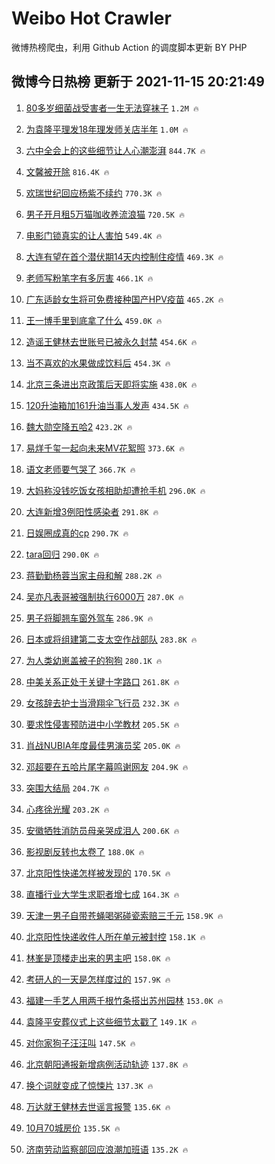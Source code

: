 # Weibo Hot Crawler 



微博热榜爬虫，利用 Github Action 的调度脚本更新 BY PHP 


## 微博今日热榜 更新于 2021-11-15 20:21:49 
1. [80多岁细菌战受害者一生无法穿袜子](https://s.weibo.com/weibo?q=%2380%E5%A4%9A%E5%B2%81%E7%BB%86%E8%8F%8C%E6%88%98%E5%8F%97%E5%AE%B3%E8%80%85%E4%B8%80%E7%94%9F%E6%97%A0%E6%B3%95%E7%A9%BF%E8%A2%9C%E5%AD%90%23&Refer=top) `1.2M 🔥` 

1. [为袁隆平理发18年理发师关店半年](https://s.weibo.com/weibo?q=%23%E4%B8%BA%E8%A2%81%E9%9A%86%E5%B9%B3%E7%90%86%E5%8F%9118%E5%B9%B4%E7%90%86%E5%8F%91%E5%B8%88%E5%85%B3%E5%BA%97%E5%8D%8A%E5%B9%B4%23&Refer=top) `1.0M 🔥` 

1. [六中全会上的这些细节让人心潮澎湃](https://s.weibo.com/weibo?q=%23%E5%85%AD%E4%B8%AD%E5%85%A8%E4%BC%9A%E4%B8%8A%E7%9A%84%E8%BF%99%E4%BA%9B%E7%BB%86%E8%8A%82%E8%AE%A9%E4%BA%BA%E5%BF%83%E6%BD%AE%E6%BE%8E%E6%B9%83%23&Refer=top) `844.7K 🔥` 

1. [文馨被开除](https://s.weibo.com/weibo?q=%23%E6%96%87%E9%A6%A8%E8%A2%AB%E5%BC%80%E9%99%A4%23&Refer=top) `816.4K 🔥` 

1. [欢瑞世纪回应杨紫不续约](https://s.weibo.com/weibo?q=%23%E6%AC%A2%E7%91%9E%E4%B8%96%E7%BA%AA%E5%9B%9E%E5%BA%94%E6%9D%A8%E7%B4%AB%E4%B8%8D%E7%BB%AD%E7%BA%A6%23&Refer=top) `770.3K 🔥` 

1. [男子开月租5万猫咖收养流浪猫](https://s.weibo.com/weibo?q=%23%E7%94%B7%E5%AD%90%E5%BC%80%E6%9C%88%E7%A7%9F5%E4%B8%87%E7%8C%AB%E5%92%96%E6%94%B6%E5%85%BB%E6%B5%81%E6%B5%AA%E7%8C%AB%23&Refer=top) `720.5K 🔥` 

1. [电影门锁真实的让人害怕](https://s.weibo.com/weibo?q=%23%E7%94%B5%E5%BD%B1%E9%97%A8%E9%94%81%E7%9C%9F%E5%AE%9E%E7%9A%84%E8%AE%A9%E4%BA%BA%E5%AE%B3%E6%80%95%23&Refer=top) `549.4K 🔥` 

1. [大连有望在首个潜伏期14天内控制住疫情](https://s.weibo.com/weibo?q=%23%E5%A4%A7%E8%BF%9E%E6%9C%89%E6%9C%9B%E5%9C%A8%E9%A6%96%E4%B8%AA%E6%BD%9C%E4%BC%8F%E6%9C%9F14%E5%A4%A9%E5%86%85%E6%8E%A7%E5%88%B6%E4%BD%8F%E7%96%AB%E6%83%85%23&Refer=top) `469.3K 🔥` 

1. [老师写粉笔字有多厉害](https://s.weibo.com/weibo?q=%23%E8%80%81%E5%B8%88%E5%86%99%E7%B2%89%E7%AC%94%E5%AD%97%E6%9C%89%E5%A4%9A%E5%8E%89%E5%AE%B3%23&Refer=top) `466.1K 🔥` 

1. [广东适龄女生将可免费接种国产HPV疫苗](https://s.weibo.com/weibo?q=%23%E5%B9%BF%E4%B8%9C%E9%80%82%E9%BE%84%E5%A5%B3%E7%94%9F%E5%B0%86%E5%8F%AF%E5%85%8D%E8%B4%B9%E6%8E%A5%E7%A7%8D%E5%9B%BD%E4%BA%A7HPV%E7%96%AB%E8%8B%97%23&Refer=top) `465.2K 🔥` 

1. [王一博手里到底拿了什么](https://s.weibo.com/weibo?q=%23%E7%8E%8B%E4%B8%80%E5%8D%9A%E6%89%8B%E9%87%8C%E5%88%B0%E5%BA%95%E6%8B%BF%E4%BA%86%E4%BB%80%E4%B9%88%23&Refer=top) `459.0K 🔥` 

1. [造谣王健林去世账号已被永久封禁](https://s.weibo.com/weibo?q=%23%E9%80%A0%E8%B0%A3%E7%8E%8B%E5%81%A5%E6%9E%97%E5%8E%BB%E4%B8%96%E8%B4%A6%E5%8F%B7%E5%B7%B2%E8%A2%AB%E6%B0%B8%E4%B9%85%E5%B0%81%E7%A6%81%23&Refer=top) `454.6K 🔥` 

1. [当不喜欢的水果做成饮料后](https://s.weibo.com/weibo?q=%23%E5%BD%93%E4%B8%8D%E5%96%9C%E6%AC%A2%E7%9A%84%E6%B0%B4%E6%9E%9C%E5%81%9A%E6%88%90%E9%A5%AE%E6%96%99%E5%90%8E%23&Refer=top) `454.3K 🔥` 

1. [北京三条进出京政策后天即将实施](https://s.weibo.com/weibo?q=%23%E5%8C%97%E4%BA%AC%E4%B8%89%E6%9D%A1%E8%BF%9B%E5%87%BA%E4%BA%AC%E6%94%BF%E7%AD%96%E5%90%8E%E5%A4%A9%E5%8D%B3%E5%B0%86%E5%AE%9E%E6%96%BD%23&Refer=top) `438.0K 🔥` 

1. [120升油箱加161升油当事人发声](https://s.weibo.com/weibo?q=%23120%E5%8D%87%E6%B2%B9%E7%AE%B1%E5%8A%A0161%E5%8D%87%E6%B2%B9%E5%BD%93%E4%BA%8B%E4%BA%BA%E5%8F%91%E5%A3%B0%23&Refer=top) `434.5K 🔥` 

1. [魏大勋空降五哈2](https://s.weibo.com/weibo?q=%23%E9%AD%8F%E5%A4%A7%E5%8B%8B%E7%A9%BA%E9%99%8D%E4%BA%94%E5%93%882%23&Refer=top) `423.2K 🔥` 

1. [易烊千玺一起向未来MV花絮照](https://s.weibo.com/weibo?q=%23%E6%98%93%E7%83%8A%E5%8D%83%E7%8E%BA%E4%B8%80%E8%B5%B7%E5%90%91%E6%9C%AA%E6%9D%A5MV%E8%8A%B1%E7%B5%AE%E7%85%A7%23&Refer=top) `373.6K 🔥` 

1. [语文老师要气哭了](https://s.weibo.com/weibo?q=%23%E8%AF%AD%E6%96%87%E8%80%81%E5%B8%88%E8%A6%81%E6%B0%94%E5%93%AD%E4%BA%86%23&Refer=top) `366.7K 🔥` 

1. [大妈称没钱吃饭女孩相助却遭抢手机](https://s.weibo.com/weibo?q=%23%E5%A4%A7%E5%A6%88%E7%A7%B0%E6%B2%A1%E9%92%B1%E5%90%83%E9%A5%AD%E5%A5%B3%E5%AD%A9%E7%9B%B8%E5%8A%A9%E5%8D%B4%E9%81%AD%E6%8A%A2%E6%89%8B%E6%9C%BA%23&Refer=top) `296.0K 🔥` 

1. [大连新增3例阳性感染者](https://s.weibo.com/weibo?q=%23%E5%A4%A7%E8%BF%9E%E6%96%B0%E5%A2%9E3%E4%BE%8B%E9%98%B3%E6%80%A7%E6%84%9F%E6%9F%93%E8%80%85%23&Refer=top) `291.8K 🔥` 

1. [日娱圈成真的cp](https://s.weibo.com/weibo?q=%23%E6%97%A5%E5%A8%B1%E5%9C%88%E6%88%90%E7%9C%9F%E7%9A%84cp%23&Refer=top) `290.7K 🔥` 

1. [tara回归](https://s.weibo.com/weibo?q=%23tara%E5%9B%9E%E5%BD%92%23&Refer=top) `290.0K 🔥` 

1. [蒋勤勤杨蓉当家主母和解](https://s.weibo.com/weibo?q=%23%E8%92%8B%E5%8B%A4%E5%8B%A4%E6%9D%A8%E8%93%89%E5%BD%93%E5%AE%B6%E4%B8%BB%E6%AF%8D%E5%92%8C%E8%A7%A3%23&Refer=top) `288.2K 🔥` 

1. [吴亦凡表哥被强制执行6000万](https://s.weibo.com/weibo?q=%23%E5%90%B4%E4%BA%A6%E5%87%A1%E8%A1%A8%E5%93%A5%E8%A2%AB%E5%BC%BA%E5%88%B6%E6%89%A7%E8%A1%8C6000%E4%B8%87%23&Refer=top) `287.0K 🔥` 

1. [男子将脚翘车窗外驾车](https://s.weibo.com/weibo?q=%23%E7%94%B7%E5%AD%90%E5%B0%86%E8%84%9A%E7%BF%98%E8%BD%A6%E7%AA%97%E5%A4%96%E9%A9%BE%E8%BD%A6%23&Refer=top) `286.9K 🔥` 

1. [日本或将组建第二支太空作战部队](https://s.weibo.com/weibo?q=%23%E6%97%A5%E6%9C%AC%E6%88%96%E5%B0%86%E7%BB%84%E5%BB%BA%E7%AC%AC%E4%BA%8C%E6%94%AF%E5%A4%AA%E7%A9%BA%E4%BD%9C%E6%88%98%E9%83%A8%E9%98%9F%23&Refer=top) `283.8K 🔥` 

1. [为人类幼崽盖被子的狗狗](https://s.weibo.com/weibo?q=%23%E4%B8%BA%E4%BA%BA%E7%B1%BB%E5%B9%BC%E5%B4%BD%E7%9B%96%E8%A2%AB%E5%AD%90%E7%9A%84%E7%8B%97%E7%8B%97%23&Refer=top) `280.1K 🔥` 

1. [中美关系正处于关键十字路口](https://s.weibo.com/weibo?q=%23%E4%B8%AD%E7%BE%8E%E5%85%B3%E7%B3%BB%E6%AD%A3%E5%A4%84%E4%BA%8E%E5%85%B3%E9%94%AE%E5%8D%81%E5%AD%97%E8%B7%AF%E5%8F%A3%23&Refer=top) `261.8K 🔥` 

1. [女孩辞去护士当滑翔伞飞行员](https://s.weibo.com/weibo?q=%23%E5%A5%B3%E5%AD%A9%E8%BE%9E%E5%8E%BB%E6%8A%A4%E5%A3%AB%E5%BD%93%E6%BB%91%E7%BF%94%E4%BC%9E%E9%A3%9E%E8%A1%8C%E5%91%98%23&Refer=top) `232.3K 🔥` 

1. [要求性侵害预防进中小学教材](https://s.weibo.com/weibo?q=%23%E8%A6%81%E6%B1%82%E6%80%A7%E4%BE%B5%E5%AE%B3%E9%A2%84%E9%98%B2%E8%BF%9B%E4%B8%AD%E5%B0%8F%E5%AD%A6%E6%95%99%E6%9D%90%23&Refer=top) `205.5K 🔥` 

1. [肖战NUBIA年度最佳男演员奖](https://s.weibo.com/weibo?q=%23%E8%82%96%E6%88%98NUBIA%E5%B9%B4%E5%BA%A6%E6%9C%80%E4%BD%B3%E7%94%B7%E6%BC%94%E5%91%98%E5%A5%96%23&Refer=top) `205.0K 🔥` 

1. [邓超要在五哈片尾字幕鸣谢网友](https://s.weibo.com/weibo?q=%23%E9%82%93%E8%B6%85%E8%A6%81%E5%9C%A8%E4%BA%94%E5%93%88%E7%89%87%E5%B0%BE%E5%AD%97%E5%B9%95%E9%B8%A3%E8%B0%A2%E7%BD%91%E5%8F%8B%23&Refer=top) `204.9K 🔥` 

1. [突围大结局](https://s.weibo.com/weibo?q=%23%E7%AA%81%E5%9B%B4%E5%A4%A7%E7%BB%93%E5%B1%80%23&Refer=top) `204.7K 🔥` 

1. [心疼徐光耀](https://s.weibo.com/weibo?q=%23%E5%BF%83%E7%96%BC%E5%BE%90%E5%85%89%E8%80%80%23&Refer=top) `203.2K 🔥` 

1. [安徽牺牲消防员母亲哭成泪人](https://s.weibo.com/weibo?q=%23%E5%AE%89%E5%BE%BD%E7%89%BA%E7%89%B2%E6%B6%88%E9%98%B2%E5%91%98%E6%AF%8D%E4%BA%B2%E5%93%AD%E6%88%90%E6%B3%AA%E4%BA%BA%23&Refer=top) `200.6K 🔥` 

1. [影视剧反转也太卷了](https://s.weibo.com/weibo?q=%23%E5%BD%B1%E8%A7%86%E5%89%A7%E5%8F%8D%E8%BD%AC%E4%B9%9F%E5%A4%AA%E5%8D%B7%E4%BA%86%23&Refer=top) `188.0K 🔥` 

1. [北京阳性快递怎样被发现的](https://s.weibo.com/weibo?q=%23%E5%8C%97%E4%BA%AC%E9%98%B3%E6%80%A7%E5%BF%AB%E9%80%92%E6%80%8E%E6%A0%B7%E8%A2%AB%E5%8F%91%E7%8E%B0%E7%9A%84%23&Refer=top) `170.5K 🔥` 

1. [直播行业大学生求职者增七成](https://s.weibo.com/weibo?q=%23%E7%9B%B4%E6%92%AD%E8%A1%8C%E4%B8%9A%E5%A4%A7%E5%AD%A6%E7%94%9F%E6%B1%82%E8%81%8C%E8%80%85%E5%A2%9E%E4%B8%83%E6%88%90%23&Refer=top) `164.3K 🔥` 

1. [天津一男子自带苍蝇喝粥碰瓷索赔三千元](https://s.weibo.com/weibo?q=%23%E5%A4%A9%E6%B4%A5%E4%B8%80%E7%94%B7%E5%AD%90%E8%87%AA%E5%B8%A6%E8%8B%8D%E8%9D%87%E5%96%9D%E7%B2%A5%E7%A2%B0%E7%93%B7%E7%B4%A2%E8%B5%94%E4%B8%89%E5%8D%83%E5%85%83%23&Refer=top) `158.9K 🔥` 

1. [北京阳性快递收件人所在单元被封控](https://s.weibo.com/weibo?q=%23%E5%8C%97%E4%BA%AC%E9%98%B3%E6%80%A7%E5%BF%AB%E9%80%92%E6%94%B6%E4%BB%B6%E4%BA%BA%E6%89%80%E5%9C%A8%E5%8D%95%E5%85%83%E8%A2%AB%E5%B0%81%E6%8E%A7%23&Refer=top) `158.1K 🔥` 

1. [林峯是顶楼走出来的男主吧](https://s.weibo.com/weibo?q=%23%E6%9E%97%E5%B3%AF%E6%98%AF%E9%A1%B6%E6%A5%BC%E8%B5%B0%E5%87%BA%E6%9D%A5%E7%9A%84%E7%94%B7%E4%B8%BB%E5%90%A7%23&Refer=top) `158.0K 🔥` 

1. [考研人的一天是怎样度过的](https://s.weibo.com/weibo?q=%23%E8%80%83%E7%A0%94%E4%BA%BA%E7%9A%84%E4%B8%80%E5%A4%A9%E6%98%AF%E6%80%8E%E6%A0%B7%E5%BA%A6%E8%BF%87%E7%9A%84%23&Refer=top) `157.9K 🔥` 

1. [福建一手艺人用两千根竹条搭出苏州园林](https://s.weibo.com/weibo?q=%23%E7%A6%8F%E5%BB%BA%E4%B8%80%E6%89%8B%E8%89%BA%E4%BA%BA%E7%94%A8%E4%B8%A4%E5%8D%83%E6%A0%B9%E7%AB%B9%E6%9D%A1%E6%90%AD%E5%87%BA%E8%8B%8F%E5%B7%9E%E5%9B%AD%E6%9E%97%23&Refer=top) `153.0K 🔥` 

1. [袁隆平安葬仪式上这些细节太戳了](https://s.weibo.com/weibo?q=%23%E8%A2%81%E9%9A%86%E5%B9%B3%E5%AE%89%E8%91%AC%E4%BB%AA%E5%BC%8F%E4%B8%8A%E8%BF%99%E4%BA%9B%E7%BB%86%E8%8A%82%E5%A4%AA%E6%88%B3%E4%BA%86%23&Refer=top) `149.1K 🔥` 

1. [对你家狗子汪汪叫](https://s.weibo.com/weibo?q=%E5%AF%B9%E4%BD%A0%E5%AE%B6%E7%8B%97%E5%AD%90%E6%B1%AA%E6%B1%AA%E5%8F%AB&Refer=top) `147.5K 🔥` 

1. [北京朝阳通报新增病例活动轨迹](https://s.weibo.com/weibo?q=%23%E5%8C%97%E4%BA%AC%E6%9C%9D%E9%98%B3%E9%80%9A%E6%8A%A5%E6%96%B0%E5%A2%9E%E7%97%85%E4%BE%8B%E6%B4%BB%E5%8A%A8%E8%BD%A8%E8%BF%B9%23&Refer=top) `137.8K 🔥` 

1. [换个词就变成了惊悚片](https://s.weibo.com/weibo?q=%23%E6%8D%A2%E4%B8%AA%E8%AF%8D%E5%B0%B1%E5%8F%98%E6%88%90%E4%BA%86%E6%83%8A%E6%82%9A%E7%89%87%23&Refer=top) `137.3K 🔥` 

1. [万达就王健林去世谣言报警](https://s.weibo.com/weibo?q=%23%E4%B8%87%E8%BE%BE%E5%B0%B1%E7%8E%8B%E5%81%A5%E6%9E%97%E5%8E%BB%E4%B8%96%E8%B0%A3%E8%A8%80%E6%8A%A5%E8%AD%A6%23&Refer=top) `135.6K 🔥` 

1. [10月70城房价](https://s.weibo.com/weibo?q=%2310%E6%9C%8870%E5%9F%8E%E6%88%BF%E4%BB%B7%23&Refer=top) `135.5K 🔥` 

1. [济南劳动监察部回应浪潮加班语](https://s.weibo.com/weibo?q=%23%E6%B5%8E%E5%8D%97%E5%8A%B3%E5%8A%A8%E7%9B%91%E5%AF%9F%E9%83%A8%E5%9B%9E%E5%BA%94%E6%B5%AA%E6%BD%AE%E5%8A%A0%E7%8F%AD%E8%AF%AD%23&Refer=top) `135.2K 🔥` 

